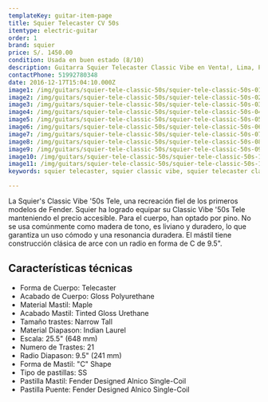 ```yaml
---
templateKey: guitar-item-page
title: Squier Telecaster CV 50s
itemtype: electric-guitar
order: 1
brand: squier
price: S/. 1450.00
condition: Usada en buen estado (8/10)
description: Guitarra Squier Telecaster Classic Vibe en Venta!, Lima, Peru
contactPhone: 51992780348
date: 2016-12-17T15:04:10.000Z
image1: /img/guitars/squier-tele-classic-50s/squier-tele-classic-50s-01.jpeg
image2: /img/guitars/squier-tele-classic-50s/squier-tele-classic-50s-02.JPG
image3: /img/guitars/squier-tele-classic-50s/squier-tele-classic-50s-03.JPG
image4: /img/guitars/squier-tele-classic-50s/squier-tele-classic-50s-04.JPG
image5: /img/guitars/squier-tele-classic-50s/squier-tele-classic-50s-05.JPG
image6: /img/guitars/squier-tele-classic-50s/squier-tele-classic-50s-06.JPG
image7: /img/guitars/squier-tele-classic-50s/squier-tele-classic-50s-07.JPG
image8: /img/guitars/squier-tele-classic-50s/squier-tele-classic-50s-08.jpg
image9: /img/guitars/squier-tele-classic-50s/squier-tele-classic-50s-09.jpg
image10: /img/guitars/squier-tele-classic-50s/squier-tele-classic-50s-10.JPG
image11: /img/guitars/squier-tele-classic-50s/squier-tele-classic-50s-11.jpg
keywords: squier telecaster, squier classic vibe, squier telecaster classic vibe

---
```

La Squier's Classic Vibe '50s Tele, una recreación fiel de los primeros modelos de Fender. Squier ha logrado equipar su Classic Vibe '50s Tele manteniendo el precio accesible. Para el cuerpo, han optado por pino. No se usa comúnmente como madera de tono, es liviano y duradero, lo que garantiza un uso cómodo y una resonancia duradera. El mástil tiene construcción clásica de arce con un radio en forma de C de 9.5".

## Características técnicas

* Forma de Cuerpo: Telecaster
* Acabado de Cuerpo: Gloss Polyurethane
* Material Mastil: Maple
* Acabado Mastil: Tinted Gloss Urethane
* Tamaño trastes: Narrow Tall
* Material Diapason: Indian Laurel
* Escala: 25.5" (648 mm)
* Numero de Trastes: 21
* Radio Diapason: 9.5" (241 mm)
* Forma de Mastil: "C" Shape
* Tipo de pastillas: SS
* Pastilla Mastil: Fender Designed Alnico Single-Coil
* Pastilla Puente: Fender Designed Alnico Single-Coil